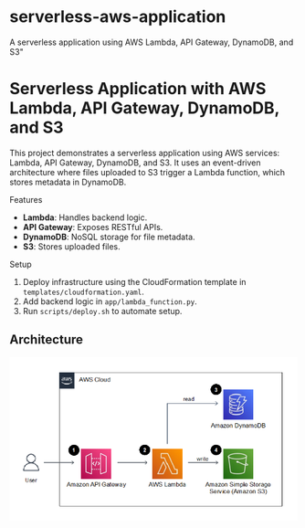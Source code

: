 # serverless-aws-application
A serverless application using AWS Lambda, API Gateway, DynamoDB, and S3"
# Serverless Application with AWS Lambda, API Gateway, DynamoDB, and S3

This project demonstrates a serverless application using AWS services: Lambda, API Gateway, DynamoDB, and S3. It uses an event-driven architecture where files uploaded to S3 trigger a Lambda function, which stores metadata in DynamoDB.

 Features
- **Lambda**: Handles backend logic.
- **API Gateway**: Exposes RESTful APIs.
- **DynamoDB**: NoSQL storage for file metadata.
- **S3**: Stores uploaded files.

 Setup
1. Deploy infrastructure using the CloudFormation template in `templates/cloudformation.yaml`.
2. Add backend logic in `app/lambda_function.py`.
3. Run `scripts/deploy.sh` to automate setup.

## Architecture
![Serverless Architecture](devops-2131-1.png)